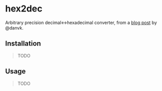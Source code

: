 # hex2dec

Arbitrary precision decimal↔️hexadecimal converter, from a [blog post](http://www.danvk.org/hex2dec.html) by @danvk.

## Installation

> TODO

## Usage

> TODO
